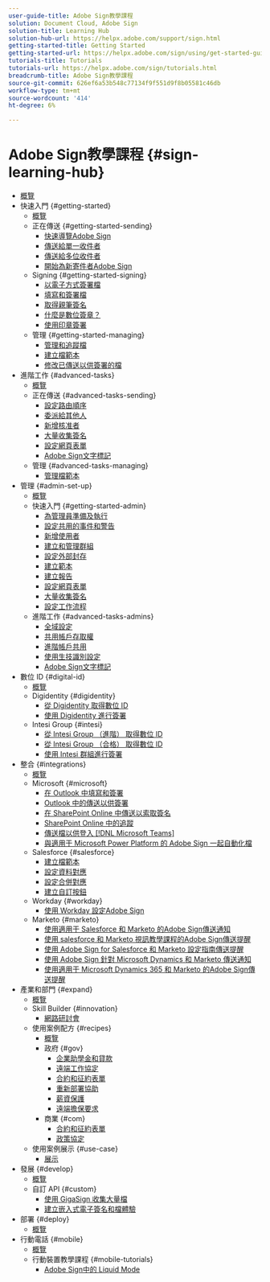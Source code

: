 ```yaml
---
user-guide-title: Adobe Sign教學課程
solution: Document Cloud, Adobe Sign
solution-title: Learning Hub
solution-hub-url: https://helpx.adobe.com/support/sign.html
getting-started-title: Getting Started
getting-started-url: https://helpx.adobe.com/sign/using/get-started-guide.html
tutorials-title: Tutorials
tutorials-url: https://helpx.adobe.com/sign/tutorials.html
breadcrumb-title: Adobe Sign教學課程
source-git-commit: 626ef6a53b548c77134f9f551d9f8b05581c46db
workflow-type: tm+mt
source-wordcount: '414'
ht-degree: 6%

---
```



# Adobe Sign教學課程 {#sign-learning-hub}

+ [概覽](overview.md)
+ 快速入門 {#getting-started}
   + [概覽](sign-beginner-tutorials/beginner-users-overview.md)
   + 正在傳送 {#getting-started-sending}
      + [快速導覽Adobe Sign](sign-beginner-tutorials/quick-tour.md)
      + [傳送給單一收件者](sign-beginner-tutorials/send-to-single-recipient.md)
      + [傳送給多位收件者](sign-beginner-tutorials/send-to-multiple-recipients.md)
      + [開始為新寄件者Adobe Sign](sign-beginner-tutorials/new-sender.md)
   + Signing {#getting-started-signing}
      + [以電子方式簽署檔](sign-beginner-tutorials/electronically-sign-a-document.md)
      + [填寫和簽署檔](sign-beginner-tutorials/fill-and-sign.md)
      + [取得親筆簽名](sign-beginner-tutorials/sign-in-person.md)
      + [什麼是數位簽章？](sign-beginner-tutorials/sign-with-a-digital-signature.md)
      + [使用印章簽署](sign-beginner-tutorials/sign-with-a-stamp.md)
   + 管理 {#getting-started-managing}
      + [管理和追蹤檔](sign-beginner-tutorials/manage-and-track.md)
      + [建立檔範本](https://experienceleague.adobe.com/docs/document-cloud-learn/sign-learning-hub/admin-set-up/getting-started-admin/create-a-template.html)
      + [修改已傳送以供簽署的檔](sign-beginner-tutorials/modify-in-flight.md)
+ 進階工作 {#advanced-tasks}
   + [概覽](sign-advanced-users/advanced-users-overview.md)
   + 正在傳送 {#advanced-tasks-sending}
      + [設定路由順序](sign-advanced-users/setting-up-routing.md)
      + [委派給其他人](sign-advanced-users/delegate-signature.md)
      + [新增核准者](sign-advanced-users/add-an-approver.md)
      + [大量收集簽名](https://experienceleague.adobe.com/docs/document-cloud-learn/sign-learning-hub/admin-set-up/getting-started-admin/megasign.html)
      + [設定網頁表單](https://experienceleague.adobe.com/docs/document-cloud-learn/sign-learning-hub/admin-set-up/getting-started-admin/webform.html)
      + [Adobe Sign文字標記](https://experienceleague.adobe.com/docs/document-cloud-learn/sign-learning-hub/admin-set-up/advanced-tasks-admins/adobe-sign-text-tagging.html)
   + 管理 {#advanced-tasks-managing}
      + [管理檔範本](sign-advanced-users/edit-a-template.md)
+ 管理 {#admin-set-up}
   + [概覽](admin/intro-admin-overview.md)
   + 快速入門 {#getting-started-admin}
      + [為管理員準備及執行](admin/up-and-running-admin.md)
      + [設定共用的事件和警告](admin/set-up-shared-events-and-alert.md)
      + [新增使用者](admin/add-users-to-your-account.md)
      + [建立和管理群組](admin/create-and-manage-groups.md)
      + [設定外部封存](admin/set-up-your-external-archive.md)
      + [建立範本](sign-advanced-users/create-a-template.md)
      + [建立報告](admin/create-a-report.md)
      + [設定網頁表單](sign-advanced-users/webform.md)
      + [大量收集簽名](sign-advanced-users/megasign.md)
      + [設定工作流程](admin/building-a-custom-workflow.md)
   + 進階工作 {#advanced-tasks-admins}
      + [全域設定](admin/learn-about-global-settings.md)
      + [共用帳戶存取權](admin/share-account-access.md)
      + [進階帳戶共用](admin/advanced-account-sharing.md)
      + [使用生技識別設定](admin/use-bio-pharma-settings.md)
      + [Adobe Sign文字標記](sign-advanced-users/adobe-sign-text-tagging.md)
+ 數位 ID {#digital-id}
   + [概覽](digitalid/digitalid-overview.md)
   + Digidentity {#digidentity}
      + [從 Digidentity 取得數位 ID](digitalid/digidentity-reg.md)
      + [使用 Digidentity 進行簽署](digitalid/digidentity-sign.md)
   + Intesi Group {#intesi}
      + [從 Intesi Group （進階） 取得數位 ID](digitalid/intesi-advanced.md)
      + [從 Intesi Group （合格） 取得數位 ID](digitalid/intesi-qualified.md)
      + [使用 Intesi 群組進行簽署](digitalid/intesi-sign.md)
+ 整合 {#integrations}
   + [概覽](integrations/integrations-overview.md)
   + Microsoft {#microsoft}
      + [在 Outlook 中填寫和簽署](integrations/fill-and-sign-doc-microsoft-outlook.md)
      + [Outlook 中的傳送以供簽署](integrations/send-for-signature-with-outlook.md)
      + [在 SharePoint Online 中傳送以索取簽名](integrations/send-for-signature-with-sharepoint-online.md)
      + [SharePoint Online 中的追蹤](integrations/track-an-agreement-with-sharepoint-online.md)
      + [傳送檔以供登入 [!DNL Microsoft Teams]](integrations/adobe-sign-teams-mortgage.md)
      + [與適用于 Microsoft Power Platform 的 Adobe Sign 一起自動化檔](integrations/documentautomation.md)
   + Salesforce {#salesforce}
      + [建立檔範本](integrations/create-an-agreement-template.md)
      + [設定資料對應](integrations/set-up-data-mapping.md)
      + [設定合併對應](integrations/set-up-merging-map.md)
      + [建立自訂按鈕](integrations/create-a-custom-button.md)
   + Workday {#workday}
      + [使用 Workday 設定Adobe Sign](integrations/workday.md)
   + Marketo {#marketo}
      + [使用適用于 Salesforce 和 Marketo 的Adobe Sign傳送通知](integrations/marketo-salesforce-sms.md)
      + [使用 salesforce 和 Marketo 視訊教學課程的Adobe Sign傳送提醒](integrations/marketo-salesforce-reminder-video.md)
      + [使用 Adobe Sign for Salesforce 和 Marketo 設定指南傳送提醒](integrations/marketo-salesforce-reminder.md)
      + [使用 Adobe Sign 針對 Microsoft Dynamics 和 Marketo 傳送通知](integrations/marketo-dynamics-sms.md)
      + [使用適用于 Microsoft Dynamics 365 和 Marketo 的Adobe Sign傳送提醒](integrations/marketo-dynamics-reminder.md)
+ 產業和部門 {#expand}
   + [概覽](sign-usecase/expand-inspire-overview.md)
   + Skill Builder {#innovation}
      + [網路研討會](sign-usecase/innovation-series.md)
   + 使用案例配方 {#recipes}
      + [概覽](sign-usecase/recipes.md)
      + 政府 {#gov}
         + [企業助學金和貸款](sign-usecase/usecasegovgrants.md)
         + [遠端工作協定](sign-usecase/usecasegovtelework.md)
         + [合約和征約表單](sign-usecase/usecasegovcontracts.md)
         + [重新部署協助](sign-usecase/usecasegovreemployment.md)
         + [薪資保護](sign-usecase/usecasegovpaycheck.md)
         + [遠端擔保要求](sign-usecase/usecasegovremote.md)
      + 商業 {#com}
         + [合約和征約表單](sign-usecase/usecasecomcontracts.md)
         + [政策協定](sign-usecase/usecasecompolicy.md)
   + 使用案例展示 {#use-case}
      + [展示](sign-usecase/use-case-showcase.md)
+ 發展 {#develop}
   + [概覽](develop/develop-overview.md)
   + 自訂 API {#custom}
      + [使用 GigaSign 收集大量檔](develop/gigasign.md)
      + [建立嵌入式電子簽名和檔體驗](develop/embeddedesignature.md)
+ 部署 {#deploy}
   + [概覽](deploy-overview.md)
+ 行動電話 {#mobile}
   + [概覽](mobile/mobile-overview.md)
   + 行動裝置教學課程 {#mobile-tutorials}
      + [Adobe Sign中的 Liquid Mode](mobile/liquidmode.md)
